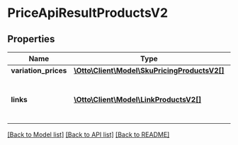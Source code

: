 # PriceApiResultProductsV2

## Properties
Name | Type | Description | Notes
------------ | ------------- | ------------- | -------------
**variation_prices** | [**\Otto\Client\Model\SkuPricingProductsV2[]**](SkuPricingProductsV2.md) |  | [optional] 
**links** | [**\Otto\Client\Model\LinkProductsV2[]**](LinkProductsV2.md) | a list of links that can be used for pagination. | [optional] 

[[Back to Model list]](../../README.md#documentation-for-models) [[Back to API list]](../../README.md#documentation-for-api-endpoints) [[Back to README]](../../README.md)

